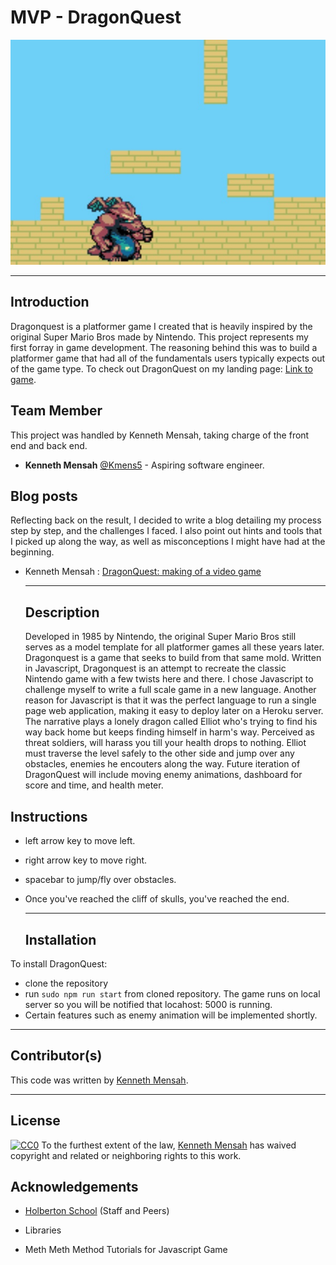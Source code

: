 # MVP - DragonQuest
   
   ![Image description](https://github.com/Ken-Mens/platformer/blob/master/Dragonquest.jpg)
   ___

   ## Introduction
  Dragonquest is a platformer game I created that is heavily inspired by the original Super Mario Bros made by Nintendo. This project represents my first forray in game development. The reasoning behind this was to build a platformer game that had all of the fundamentals users typically expects out of the game type. To check out DragonQuest on my landing page:  [Link to game](https://dragonyquest.herokuapp.com/).

  ## Team Member
This project was handled by Kenneth Mensah, taking charge of the front end and back end.

* **Kenneth Mensah** [@Kmens5](https://twitter.com/Kmens5) - Aspiring software engineer.

## Blog posts
Reflecting back on the result, I decided to write a blog detailing my process step by step, and the challenges I faced. I also point out hints and tools that I picked up along the way, as well as misconceptions I might have had at the beginning.

* Kenneth Mensah : [DragonQuest: making of a video game](https://medium.com/@kenneth.mensah/my-experience-making-a-video-game-47daaaf4edb7)
   ____

   ## Description
   Developed in 1985 by Nintendo, the original Super Mario Bros still serves as a model template for all platformer games all these years later. Dragonquest is a game that seeks to build from that same mold. Written in Javascript, Dragonquest is an attempt to recreate the classic Nintendo game with a few twists here and there. I chose Javascript to challenge myself to write a full scale game in a new language. Another reason for Javascript is that it was the perfect language to run a single page web application, making it easy to deploy later on a Heroku server. The narrative plays a lonely dragon called Elliot who's trying to find his way back home but keeps finding himself in harm's way. Perceived as threat soldiers, will harass you till your health drops to nothing. Elliot must traverse the level safely to the other side and jump over any obstacles, enemies he encouters along the way. Future iteration of DragonQuest will include moving enemy animations, dashboard for score and time, and health meter.

## Instructions
- left arrow key to move left.
- right arrow key to move right.
- spacebar to jump/fly over obstacles.
- Once you've reached the cliff of skulls, you've reached the end.
  ____

  ## Installation
 To install DragonQuest:
 - clone the repository
 - run ```sudo npm run start``` from cloned repository. The game runs on local server so you will be notified that locahost: 5000 is running.
 - Certain features such as enemy animation will be implemented shortly.
 ___

 ## Contributor(s)
 This code was written by [Kenneth Mensah](https://github.com/Ken-Mens). 
  ___

## License

[![CC0](https://licensebuttons.net/p/zero/1.0/88x31.png)](https://creativecommons.org/publicdomain/zero/1.0/)
To the furthest extent of the law, [Kenneth Mensah](https://dragonyquest.herokuapp.com/) has waived copyright and related or neighboring rights to this work.

## Acknowledgements

* [Holberton School](https://www.holbertonschool.com/) (Staff and Peers)

* Libraries

* Meth Meth Method Tutorials for Javascript Game
